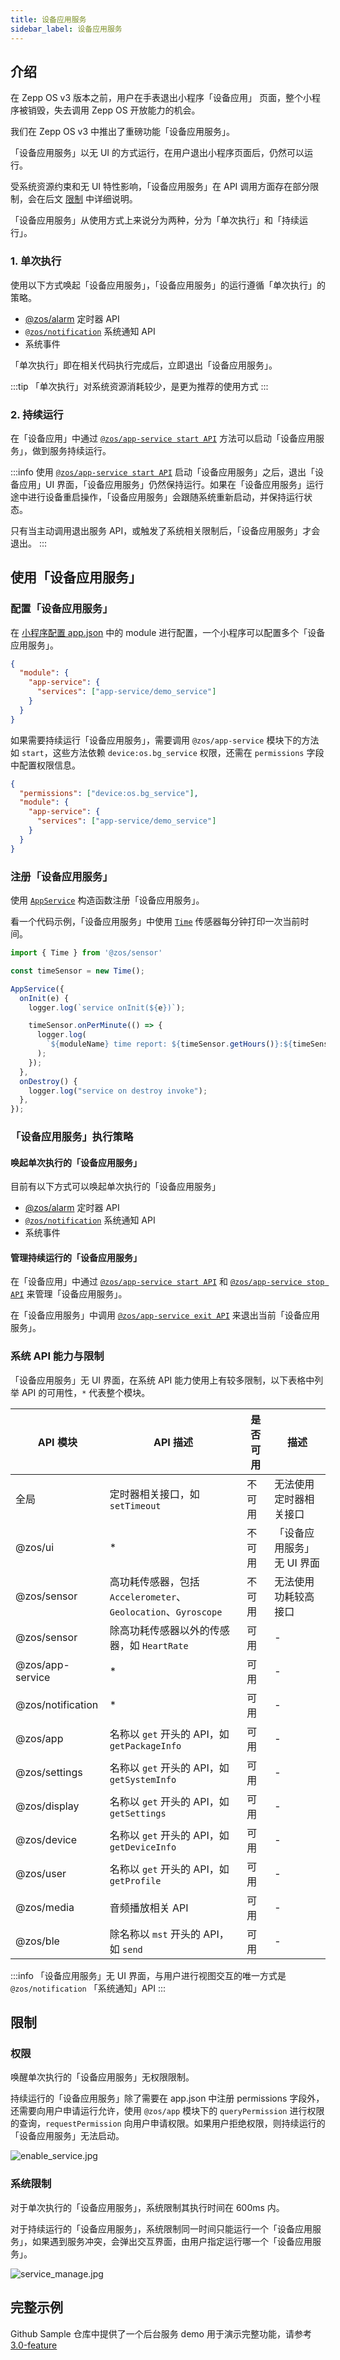 ```yaml
---
title: 设备应用服务
sidebar_label: 设备应用服务
---
```


## 介绍

在 Zepp OS v3 版本之前，用户在手表退出小程序「设备应用」 页面，整个小程序被销毁，失去调用 Zepp OS 开放能力的机会。

我们在 Zepp OS v3 中推出了重磅功能「设备应用服务」。

「设备应用服务」以无 UI 的方式运行，在用户退出小程序页面后，仍然可以运行。

受系统资源约束和无 UI 特性影响，「设备应用服务」在 API 调用方面存在部分限制，会在后文 [限制](#限制) 中详细说明。

「设备应用服务」从使用方式上来说分为两种，分为「单次执行」和「持续运行」。

### 1. 单次执行

使用以下方式唤起「设备应用服务」，「设备应用服务」的运行遵循「单次执行」的策略。

- [@zos/alarm](../../../reference/device-app-api/newAPI/alarm/set.mdx) 定时器 API
- [`@zos/notification`](../../../reference/device-app-api/newAPI/notification/notify.mdx) 系统通知 API
- 系统事件

「单次执行」即在相关代码执行完成后，立即退出「设备应用服务」。

:::tip
「单次执行」对系统资源消耗较少，是更为推荐的使用方式
:::

<!-- // TODO: 补充一个监听系统事件的例子，图片 -->

### 2. 持续运行

在「设备应用」中通过 [`@zos/app-service start API`](../../../reference/device-app-api/newAPI/app-service/start.mdx) 方法可以启动「设备应用服务」，做到服务持续运行。

:::info
使用 [`@zos/app-service start API`](../../../reference/device-app-api/newAPI/app-service/start.mdx) 启动「设备应用服务」之后，退出「设备应用」UI 界面，「设备应用服务」仍然保持运行。如果在「设备应用服务」运行途中进行设备重启操作，「设备应用服务」会跟随系统重新启动，并保持运行状态。

只有当主动调用退出服务 API，或触发了系统相关限制后，「设备应用服务」才会退出。
:::

<!-- // TODO: 补充一个服务的示例，图片 -->

## 使用「设备应用服务」

### 配置「设备应用服务」

在 [小程序配置 app.json](../../../reference/app-json.mdx) 中的 module 进行配置，一个小程序可以配置多个「设备应用服务」。

```json
{
  "module": {
    "app-service": {
      "services": ["app-service/demo_service"]
    }
  }
}
```

如果需要持续运行「设备应用服务」，需要调用 `@zos/app-service` 模块下的方法如 `start`，这些方法依赖 `device:os.bg_service` 权限，还需在 `permissions` 字段中配置权限信息。

```json
{
  "permissions": ["device:os.bg_service"],
  "module": {
    "app-service": {
      "services": ["app-service/demo_service"]
    }
  }
}
```

### 注册「设备应用服务」

使用 [`AppService`](../../../reference/device-app-api/newAPI/global/AppService.mdx) 构造函数注册「设备应用服务」。

看一个代码示例，「设备应用服务」中使用 [`Time`](../../../reference/device-app-api/newAPI/sensor/Time.mdx) 传感器每分钟打印一次当前时间。

```js
import { Time } from '@zos/sensor'

const timeSensor = new Time();

AppService({
  onInit(e) {
    logger.log(`service onInit(${e})`);

    timeSensor.onPerMinute(() => {
      logger.log(
        `${moduleName} time report: ${timeSensor.getHours()}:${timeSensor.getMinutes()}:${timeSensor.getSeconds()}`
      );
    });
  },
  onDestroy() {
    logger.log("service on destroy invoke");
  },
});
```

### 「设备应用服务」执行策略

#### 唤起单次执行的「设备应用服务」

目前有以下方式可以唤起单次执行的「设备应用服务」

- [@zos/alarm](../../../reference/device-app-api/newAPI/alarm/set.mdx) 定时器 API
- [`@zos/notification`](../../../reference/device-app-api/newAPI/notification/notify.mdx) 系统通知 API
- 系统事件

<!-- // TODO: 补充图片，单次执行 -->

#### 管理持续运行的「设备应用服务」

在「设备应用」中通过 [`@zos/app-service start API`](../../../reference/device-app-api/newAPI/app-service/start.mdx) 和 [`@zos/app-service stop API`](../../../reference/device-app-api/newAPI/app-service/stop.mdx) 来管理「设备应用服务」。

在「设备应用服务」中调用 [`@zos/app-service exit API`](../../../reference/device-app-api/newAPI/app-service/exit.mdx) 来退出当前「设备应用服务」。

<!-- // TODO: 补充代码示例 -->

<!-- // TODO: 补充图片，持续运行 -->

### 系统 API 能力与限制

「设备应用服务」无 UI 界面，在系统 API 能力使用上有较多限制，以下表格中列举 API 的可用性，`*` 代表整个模块。

| API 模块          | API 描述                                                       | 是否可用 | 描述                       |
| ----------------- | -------------------------------------------------------------- | -------- | -------------------------- |
| 全局              | 定时器相关接口，如 `setTimeout`                                | 不可用   | 无法使用定时器相关接口     |
| @zos/ui           | \*                                                             | 不可用   | 「设备应用服务」无 UI 界面 |
| @zos/sensor       | 高功耗传感器，包括 `Accelerometer`、`Geolocation`、`Gyroscope` | 不可用   | 无法使用功耗较高接口       |
| @zos/sensor       | 除高功耗传感器以外的传感器，如 `HeartRate`                     | 可用     | -                          |
| @zos/app-service  | \*                                                             | 可用     | -                          |
| @zos/notification | \*                                                             | 可用     | -                          |
| @zos/app          | 名称以 `get` 开头的 API，如 `getPackageInfo`                   | 可用     | -                          |
| @zos/settings     | 名称以 `get` 开头的 API，如 `getSystemInfo`                    | 可用     | -                          |
| @zos/display      | 名称以 `get` 开头的 API，如 `getSettings`                      | 可用     | -                          |
| @zos/device       | 名称以 `get` 开头的 API，如 `getDeviceInfo`                    | 可用     | -                          |
| @zos/user         | 名称以 `get` 开头的 API，如 `getProfile`                       | 可用     | -                          |
| @zos/media        | 音频播放相关 API                                               | 可用     | -                          |
| @zos/ble          | 除名称以 `mst` 开头的 API，如 `send`                           | 可用     | -                          |

:::info
「设备应用服务」无 UI 界面，与用户进行视图交互的唯一方式是 `@zos/notification` 「系统通知」API
:::

## 限制

### 权限

唤醒单次执行的「设备应用服务」无权限限制。

持续运行的「设备应用服务」除了需要在 app.json 中注册 permissions 字段外，还需要向用户申请运行允许，使用 `@zos/app` 模块下的 `queryPermission` 进行权限的查询，`requestPermission` 向用户申请权限。如果用户拒绝权限，则持续运行的「设备应用服务」无法启动。

![enable_service.jpg](/img/docs/guides/version_info/enable_service.jpg)

### 系统限制

对于单次执行的「设备应用服务」，系统限制其执行时间在 600ms 内。

对于持续运行的「设备应用服务」，系统限制同一时间只能运行一个「设备应用服务」，如果遇到服务冲突，会弹出交互界面，由用户指定运行哪一个「设备应用服务」。

![service_manage.jpg](/img/docs/guides/version_info/service_manage.jpg)

## 完整示例

Github Sample 仓库中提供了一个后台服务 demo 用于演示完整功能，请参考 [3.0-feature](https://github.com/zepp-health/zeppos-samples/tree/main/application/3.0/3.0-feature)
